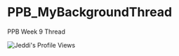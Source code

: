 # PPB_MyBackgroundThread
PPB Week 9 Thread

![Jeddi's Profile Views](https://api.visitorbadge.io/api/visitors?path=https%3A%2F%2Fgithub.com%2FJeddi212&countColor=%23fce775&style=flat-square)
